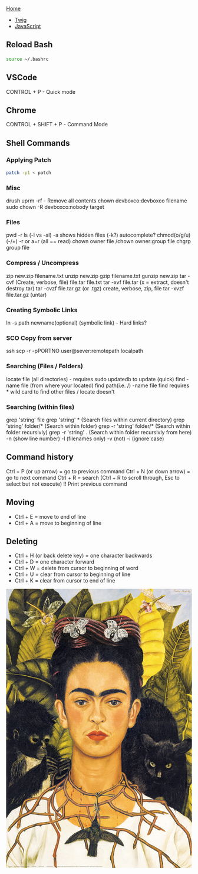 
[Home](https://timcoxopc.github.io/d8notes/)

* [Twig](/d8notes/twig)
* [JavaScript](/d8notes/js)

## Reload Bash

```bash
source ~/.bashrc
```

## VSCode

CONTROL + P - Quick mode

## Chrome

CONTROL + SHIFT + P - Command Mode

## Shell Commands

### Applying Patch

```bash
patch -p1 < patch
```

### Misc

drush uprm -rf - Remove all contents
chown devboxco:devboxco filename
sudo chown -R devboxco:nobody target

### Files

pwd
\-r
ls (-l vs -al) -a shows hidden files (-k?)
autocomplete?
chmod(o/g/u)(-/+) -r   or a=r (all == read)
chown owner file  /chown owner:group file
chgrp group file

### Compress / Uncompress

zip new.zip filename.txt
unzip new.zip
gzip filename.txt
gunzip new.zip
tar -cvf (Create, verbose, file) file.tar file.txt
tar -xvf file.tar (x = extract, doesn't destroy tar)
tar -cvzf file.tar.gz (or .tgz) create, verbose, zip, file
tar -xvzf file.tar.gz (untar)

### Creating Symbolic Links

ln -s path newname(optional) (symbolic link) - Hard links?

### SCO Copy from server

ssh
scp -r -pPORTNO user@sever:remotepath localpath

### Searching (Files / Folders)

locate file (all directories) - requires sudo updatedb to update (quick)
find -name file (from where your located)
find path(i.e. /) -name file
find requires * wild card to find other files / locate doesn't

### Searching (within files)

grep 'string' file
grep 'string' * (Search files within current directory)
grep 'string' folder/* (Search within folder)
grep -r 'string' folder/* (Search within folder recursivly)
grep -r 'string' . (Search within folder recursivly from here)
\-n (show line number)
\-l (filenames only)
\-v (not)
\-i (ignore case)

## Command history

Ctrl + P (or up arrow) = go to previous command
Ctrl + N (or down arrow) = go to next command
Ctrl + R = search (Ctrl + R to scroll through, Esc to select but not execute)
!!	Print previous command

## Moving

* Ctrl + E = move to end of line
* Ctrl + A = move to beginning of line

## Deleting

* Ctrl + H (or back delete key) = one character backwards
* Ctrl + D = one character forward
* Ctrl + W = delete from cursor to beginning of word
* Ctrl + U = clear from cursor to beginning of line
* Ctrl + K = clear from cursor to end of line

![](/uploads/Frida-Kahlo.jpg)
